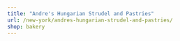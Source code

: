 ```yaml
---
title: "Andre's Hungarian Strudel and Pastries"
url: /new-york/andres-hungarian-strudel-and-pastries/
shop: bakery
---
```

